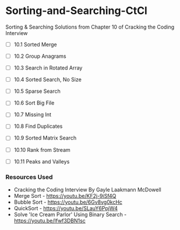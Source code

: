 # Sorting-and-Searching-CtCl

Sorting & Searching Solutions from Chapter 10 of Cracking the Coding Interview

- [ ] 10.1 Sorted Merge
- [ ] 10.2 Group Anagrams
- [ ] 10.3 Search in Rotated Array
- [ ] 10.4 Sorted Search, No Size
- [ ] 10.5 Sparse Search
- [ ] 10.6 Sort Big File 
- [ ] 10.7 Missing Int
- [ ] 10.8 Find Duplicates
- [ ] 10.9 Sorted Matrix Search
- [ ] 10.10 Rank from Stream
- [ ] 10.11 Peaks and Valleys



### Resources Used

- Cracking the Coding Interview By Gayle Laakmann McDowell
- Merge Sort - https://youtu.be/KF2j-9iSf4Q
- Bubble Sort - https://youtu.be/6Gv8vg0kcHc
- QuickSort - https://youtu.be/SLauY6PpjW4
- Solve 'Ice Cream Parlor' Using Binary Search - https://youtu.be/Ifwf3DBN1sc